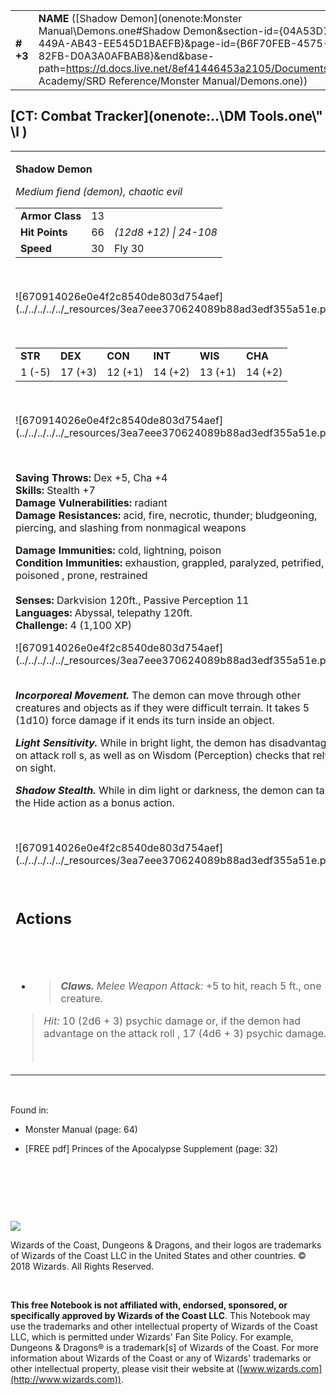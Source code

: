 

|           |                                                                                                                                                                                                                                                                                                        |        |        |        |     |       |         |
|-----------|--------------------------------------------------------------------------------------------------------------------------------------------------------------------------------------------------------------------------------------------------------------------------------------------------------|--------|--------|--------|-----|-------|---------|
| **\# +3** | **NAME** ([Shadow Demon](onenote:Monster Manual\\Demons.one#Shadow Demon&section-id={04A53D77-2C8D-449A-AB43-EE545D1BAEFB}&page-id={B6F70FEB-4575-4E64-82FB-D0A3A0AFBAB8}&end&base-path=https://d.docs.live.net/8ef41446453a2105/Documents/Adventure Academy/SRD Reference/Monster Manual/Demons.one)) | **13** | **66** | **66** | \-  | Notes | 1100 XP |

## [CT: Combat Tracker](onenote:..\\DM Tools.one\\" \l )

<table><tbody><tr class="odd"><td><p><strong>Shadow Demon</strong></p><p><em>Medium fiend (demon), chaotic evil<br />
</em></p><table><tbody><tr class="odd"><td><strong>Armor Class</strong></td><td>13</td><td> </td></tr><tr class="even"><td><strong>Hit Points</strong></td><td>66</td><td><em>(12d8 +12) | 24-108</em></td></tr><tr class="odd"><td><strong>Speed</strong></td><td>30</td><td>Fly 30</td></tr></tbody></table><p> </p><p>![670914026e0e4f2c8540de803d754aef](../../../../../_resources/3ea7eee370624089b88ad3edf355a51e.png)</p><p> </p><table><tbody><tr class="odd"><td><strong>STR</strong></td><td><strong>DEX</strong></td><td><strong>CON</strong></td><td><strong>INT</strong></td><td><strong>WIS</strong></td><td><strong>CHA</strong></td></tr><tr class="even"><td>1 (-5)</td><td>17 (+3)</td><td>12 (+1)</td><td>14 (+2)</td><td>13 (+1)</td><td>14 (+2)</td></tr></tbody></table><p> </p><p>![670914026e0e4f2c8540de803d754aef](../../../../../_resources/3ea7eee370624089b88ad3edf355a51e.png)</p><p> </p><p><strong>Saving Throws:</strong> Dex +5, Cha +4<br />
<strong>Skills:</strong> Stealth +7<br />
<strong>Damage Vulnerabilities:</strong> radiant<br />
<strong>Damage Resistances:</strong> acid, fire, necrotic, thunder; bludgeoning, piercing, and slashing from nonmagical weapons</p><p><strong>Damage Immunities:</strong> cold, lightning, poison<br />
<strong>Condition Immunities:</strong> exhaustion, grappled, paralyzed, petrified, poisoned , prone, restrained<br />
<br />
<strong>Senses:</strong> Darkvision 120ft., Passive Perception 11<br />
<strong>Languages:</strong> Abyssal, telepathy 120ft.<br />
<strong>Challenge:</strong> 4 (1,100 XP)</p><p>![670914026e0e4f2c8540de803d754aef](../../../../../_resources/3ea7eee370624089b88ad3edf355a51e.png)</p><p><em><strong><br />
Incorporeal Movement.</strong></em> The demon can move through other creatures and objects as if they were difficult terrain. It takes 5 (1d10) force damage if it ends its turn inside an object.</p><p><em><strong>Light Sensitivity.</strong></em> While in bright light, the demon has disadvantage on attack roll s, as well as on Wisdom (Perception) checks that rely on sight.</p><p><em><strong>Shadow Stealth.</strong></em> While in dim light or darkness, the demon can take the Hide action as a bonus action.</p><p> </p><p>![670914026e0e4f2c8540de803d754aef](../../../../../_resources/3ea7eee370624089b88ad3edf355a51e.png)</p><p> </p><h2 id="actions"><strong>Actions</strong></h2><h2 id="section"> </h2><ul><li><blockquote><p><em><strong>Claws.</strong> Melee Weapon Attack:</em> +5 to hit, reach 5 ft., one creature.</p></blockquote></li></ul><blockquote><p><em>Hit:</em> 10 (2d6 + 3) psychic damage or, if the demon had advantage on the attack roll , 17 (4d6 + 3) psychic damage.</p><p> </p></blockquote></td></tr></tbody></table>

 

Found in:

-   Monster Manual (page: 64)

-   \[FREE pdf\] Princes of the Apocalypse Supplement (page: 32)

 

 

 

![](tmp\media\image2.png)

Wizards of the Coast, Dungeons & Dragons, and their logos are trademarks of Wizards of the Coast LLC in the United States and other countries. © 2018 Wizards. All Rights Reserved.

 

**This free Notebook is not affiliated with, endorsed, sponsored, or specifically approved by Wizards of the Coast LLC**. This Notebook may use the trademarks and other intellectual property of Wizards of the Coast LLC, which is permitted under Wizards' Fan Site Policy. For example, Dungeons & Dragons® is a trademark\[s\] of Wizards of the Coast. For more information about Wizards of the Coast or any of Wizards' trademarks or other intellectual property, please visit their website at ([www.wizards.com](http://www.wizards.com)).
